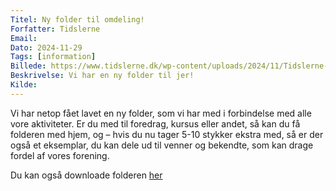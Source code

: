 ```yaml
---
Titel: Ny folder til omdeling!
Forfatter: Tidslerne
Email:
Dato: 2024-11-29
Tags: [information]
Billede: https://www.tidslerne.dk/wp-content/uploads/2024/11/Tidslerne-folder-2024-grafik-560x416.jpg
Beskrivelse: Vi har en ny folder til jer!
Kilde:
---
```


Vi har netop fået lavet en ny folder, som vi har med i forbindelse med alle vore aktiviteter. Er du med til foredrag, kursus eller andet, så kan du få folderen med hjem, og – hvis du nu tager 5-10 stykker ekstra med, så er der også et eksemplar, du kan dele ud til venner og bekendte, som kan drage fordel af vores forening.

Du kan også downloade folderen [her](link)